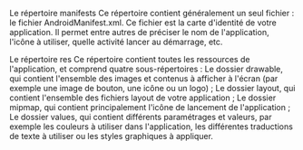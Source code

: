 Le répertoire manifests
Ce répertoire contient généralement un seul fichier : le fichier AndroidManifest.xml. 
Ce fichier est la carte d'identité de votre application. 
Il permet entre autres de préciser le nom de l'application, l'icône à utiliser, quelle activité lancer au démarrage, etc.

Le répertoire res
Ce répertoire contient toutes les ressources de l'application, et comprend quatre sous-répertoires :
Le dossier drawable, qui contient l'ensemble des images et contenus à afficher à l'écran (par exemple une image de bouton, une icône ou un logo) ;
Le dossier layout, qui contient l'ensemble des fichiers layout de votre application ;
Le dossier mipmap, qui contient principalement l'icône de lancement de l'application ;
Le dossier values, qui contient différents paramétrages et valeurs, par exemple les couleurs à utiliser dans l'application, 
    les différentes traductions de texte à utiliser ou les styles graphiques à appliquer.